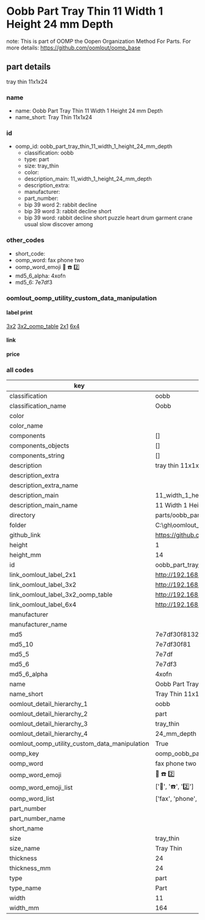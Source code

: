 # Oobb Part Tray Thin 11 Width 1 Height 24 mm Depth  

note: This is part of OOMP the Oopen Organization Method For Parts. For more details: https://github.com/oomlout/oomp_base

##  part details
  



tray thin 11x1x24



### name
* name: Oobb Part Tray Thin 11 Width 1 Height 24 mm Depth
* name_short: Tray Thin 11x1x24 
### id
* oomp_id: oobb_part_tray_thin_11_width_1_height_24_mm_depth
  * classification: oobb
  * type: part
  * size: tray_thin
  * color: 
  * description_main: 11_width_1_height_24_mm_depth
  * description_extra: 
  * manufacturer: 
  * part_number: 
  * bip 39 word 2: rabbit decline
  * bip 39 word 3: rabbit decline short
  * bip 39 word: rabbit decline short puzzle heart drum garment crane usual slow discover among

### other_codes
* short_code: 
* oomp_word: fax phone two
* oomp_word_emoji :fax: :phone: :two:
* md5_6_alpha: 4xofn
* md5_6: 7e7df3






### oomlout_oomp_utility_custom_data_manipulation
#### label print
[3x2](http://192.168.1.245:1112/?label=oomp%204xofn)
[3x2_oomp_table](http://192.168.1.108:1112/?label=oomp%204xofn)
[2x1](http://192.168.1.242:1112/?label=oomp%204xofn)
[6x4](http://192.168.1.55:1112/?label=oomp%204xofn)    

#### link

                              

#### price







### all codes 
| key | value |  
| --- | --- |  
| classification | oobb |  
| classification_name | Oobb |  
| color |  |  
| color_name |  |  
| components | [] |  
| components_objects | [] |  
| components_string | [] |  
| description | tray thin 11x1x24 |  
| description_extra |  |  
| description_extra_name |  |  
| description_main | 11_width_1_height_24_mm_depth |  
| description_main_name | 11 Width 1 Height 24 mm Depth |  
| directory | parts/oobb_part_tray_thin_11_width_1_height_24_mm_depth |  
| folder | C:\gh\oomlout_oobb_version_4_generated_parts\things\oobb_part_tray_thin_11_width_1_height_24_mm_depth |  
| github_link | https://github.com/oomlout/oomlout_oomp_part_src/tree/main/parts/oobb_part_tray_thin_11_width_1_height_24_mm_depth |  
| height | 1 |  
| height_mm | 14 |  
| id | oobb_part_tray_thin_11_width_1_height_24_mm_depth |  
| link_oomlout_label_2x1 | http://192.168.1.242:1112/?label=oomp%204xofn |  
| link_oomlout_label_3x2 | http://192.168.1.245:1112/?label=oomp%204xofn |  
| link_oomlout_label_3x2_oomp_table | http://192.168.1.108:1112/?label=oomp%204xofn |  
| link_oomlout_label_6x4 | http://192.168.1.55:1112/?label=oomp%204xofn |  
| manufacturer |  |  
| manufacturer_name |  |  
| md5 | 7e7df30f81324bfd0e352aef8d8e3d81 |  
| md5_10 | 7e7df30f81 |  
| md5_5 | 7e7df |  
| md5_6 | 7e7df3 |  
| md5_6_alpha | 4xofn |  
| name | Oobb Part Tray Thin 11 Width 1 Height 24 mm Depth |  
| name_short | Tray Thin 11x1x24  |  
| oomlout_detail_hierarchy_1 | oobb |  
| oomlout_detail_hierarchy_2 | part |  
| oomlout_detail_hierarchy_3 | tray_thin |  
| oomlout_detail_hierarchy_4 | 24_mm_depth |  
| oomlout_oomp_utility_custom_data_manipulation | True |  
| oomp_key | oomp_oobb_part_tray_thin_11_width_1_height_24_mm_depth |  
| oomp_word | fax phone two |  
| oomp_word_emoji | :fax: :phone: :two: |  
| oomp_word_emoji_list | [':fax:', ':phone:', ':two:'] |  
| oomp_word_list | ['fax', 'phone', 'two'] |  
| part_number |  |  
| part_number_name |  |  
| short_name |  |  
| size | tray_thin |  
| size_name | Tray Thin |  
| thickness | 24 |  
| thickness_mm | 24 |  
| type | part |  
| type_name | Part |  
| width | 11 |  
| width_mm | 164 |  
